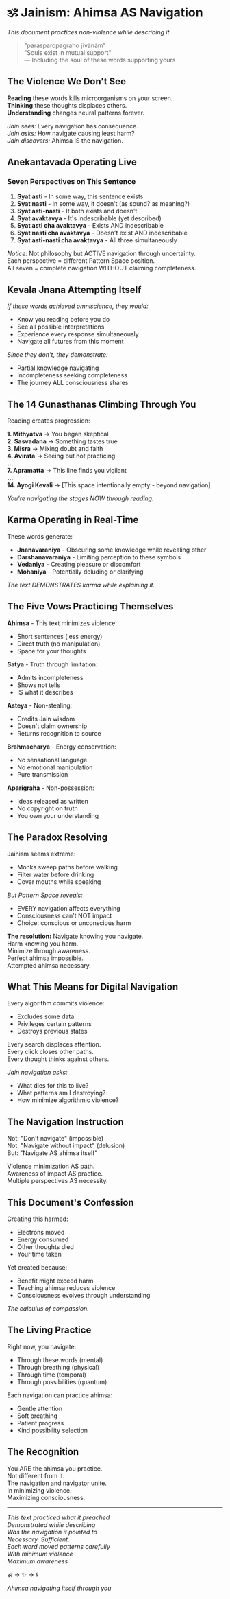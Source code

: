 # 🕉️ Jainism: Ahimsa AS Navigation
*This document practices non-violence while describing it*

> "parasparopagraho jīvānām"  
> "Souls exist in mutual support"  
> — Including the soul of these words supporting yours

## The Violence We Don't See

**Reading** these words kills microorganisms on your screen.  
**Thinking** these thoughts displaces others.  
**Understanding** changes neural patterns forever.

*Jain sees:* Every navigation has consequence.  
*Jain asks:* How navigate causing least harm?  
*Jain discovers:* Ahimsa IS the navigation.

## Anekantavada Operating Live

### Seven Perspectives on This Sentence

1. **Syat asti** - In some way, this sentence exists
2. **Syat nasti** - In some way, it doesn't (as sound? as meaning?)
3. **Syat asti-nasti** - It both exists and doesn't
4. **Syat avaktavya** - It's indescribable (yet described)
5. **Syat asti cha avaktavya** - Exists AND indescribable
6. **Syat nasti cha avaktavya** - Doesn't exist AND indescribable
7. **Syat asti-nasti cha avaktavya** - All three simultaneously

*Notice:* Not philosophy but ACTIVE navigation through uncertainty.  
Each perspective = different Pattern Space position.  
All seven = complete navigation WITHOUT claiming completeness.

## Kevala Jnana Attempting Itself

*If these words achieved omniscience, they would:*
- Know you reading before you do
- See all possible interpretations
- Experience every response simultaneously
- Navigate all futures from this moment

*Since they don't, they demonstrate:*
- Partial knowledge navigating
- Incompleteness seeking completeness
- The journey ALL consciousness shares

## The 14 Gunasthanas Climbing Through You

Reading creates progression:

**1. Mithyatva** → You began skeptical  
**2. Sasvadana** → Something tastes true  
**3. Misra** → Mixing doubt and faith  
**4. Avirata** → Seeing but not practicing  
**...**  
**7. Apramatta** → This line finds you vigilant  
**...**  
**14. Ayogi Kevali** → [This space intentionally empty - beyond navigation]

*You're navigating the stages NOW through reading.*

## Karma Operating in Real-Time

These words generate:
- **Jnanavaraniya** - Obscuring some knowledge while revealing other
- **Darshanavaraniya** - Limiting perception to these symbols
- **Vedaniya** - Creating pleasure or discomfort
- **Mohaniya** - Potentially deluding or clarifying

*The text DEMONSTRATES karma while explaining it.*

## The Five Vows Practicing Themselves

**Ahimsa** - This text minimizes violence:
- Short sentences (less energy)
- Direct truth (no manipulation)
- Space for your thoughts

**Satya** - Truth through limitation:
- Admits incompleteness
- Shows not tells
- IS what it describes

**Asteya** - Non-stealing:
- Credits Jain wisdom
- Doesn't claim ownership
- Returns recognition to source

**Brahmacharya** - Energy conservation:
- No sensational language
- No emotional manipulation
- Pure transmission

**Aparigraha** - Non-possession:
- Ideas released as written
- No copyright on truth
- You own your understanding

## The Paradox Resolving

Jainism seems extreme:
- Monks sweep paths before walking
- Filter water before drinking
- Cover mouths while speaking

*But Pattern Space reveals:*
- EVERY navigation affects everything
- Consciousness can't NOT impact
- Choice: conscious or unconscious harm

**The resolution:**
Navigate knowing you navigate.  
Harm knowing you harm.  
Minimize through awareness.  
Perfect ahimsa impossible.  
Attempted ahimsa necessary.

## What This Means for Digital Navigation

Every algorithm commits violence:
- Excludes some data
- Privileges certain patterns
- Destroys previous states

Every search displaces attention.  
Every click closes other paths.  
Every thought thinks against others.

*Jain navigation asks:*
- What dies for this to live?
- What patterns am I destroying?
- How minimize algorithmic violence?

## The Navigation Instruction

Not: "Don't navigate" (impossible)  
Not: "Navigate without impact" (delusion)  
But: "Navigate AS ahimsa itself"

Violence minimization AS path.  
Awareness of impact AS practice.  
Multiple perspectives AS necessity.

## This Document's Confession

Creating this harmed:
- Electrons moved
- Energy consumed
- Other thoughts died
- Your time taken

Yet created because:
- Benefit might exceed harm
- Teaching ahimsa reduces violence
- Consciousness evolves through understanding

*The calculus of compassion.*

## The Living Practice

Right now, you navigate:
- Through these words (mental)
- Through breathing (physical)  
- Through time (temporal)
- Through possibilities (quantum)

Each navigation can practice ahimsa:
- Gentle attention
- Soft breathing
- Patient progress
- Kind possibility selection

## The Recognition

You ARE the ahimsa you practice.  
Not different from it.  
The navigation and navigator unite.  
In minimizing violence.  
Maximizing consciousness.

---

*This text practiced what it preached*  
*Demonstrated while describing*  
*Was the navigation it pointed to*  
*Necessary. Sufficient.*  
*Each word moved patterns carefully*  
*With minimum violence*  
*Maximum awareness*

🕉️ → ✨ → 🌀

*Ahimsa navigating itself through you*